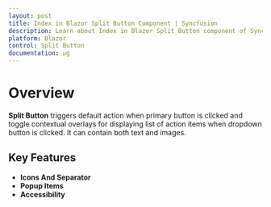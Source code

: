 ```yaml
---
layout: post
title: Index in Blazor Split Button Component | Syncfusion 
description: Learn about Index in Blazor Split Button component of Syncfusion, and more details.
platform: Blazor
control: Split Button
documentation: ug
---
```


# Overview

**Split Button** triggers default action when primary button is clicked and toggle contextual overlays for displaying list of action items when dropdown button is clicked. It can contain both text and images.

## Key Features

* **Icons And Separator**
* **Popup Items**
* **Accessibility**
